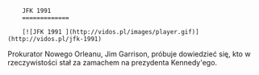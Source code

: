 
        JFK 1991 
        =============
        
        [![JFK 1991 ](http://vidos.pl/images/player.gif)](http://vidos.pl/jfk-1991)
        
        
 Prokurator Nowego Orleanu, Jim Garrison, próbuje dowiedzieć się, kto w rzeczywistości stał za zamachem na prezydenta Kennedy'ego.
    